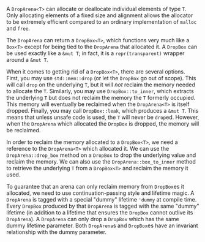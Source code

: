 A `DropArena<T>` can allocate or deallocate individual elements of type `T`. Only allocating elements of a fixed size 
and alignment allows the allocator to be extremely efficient compared to an ordinary implementation of `malloc` and `free`.

The `DropArena` can return a `DropBox<T>`, which functions very much like a `Box<T>` except for being tied to the 
`DropArena` that allocated it. A `DropBox` can be used exactly like a `&mut T`; in fact, it is a `repr(transparent)`
wrapper around a `&mut T`. 

When it comes to getting rid of a `DropBox<T>`, there are several options. First, you may use `std::mem::drop` (or let the 
`DropBox` go out of scope). This will call `drop` on the underlying `T`, but it will *not* reclaim the memory needed
to allocate the `T`. Similarly, you may use `DropBox::to_inner`, which extracts the underlying `T` but does not reclaim
the memory the `T` formerly occupied. This memory will eventually be reclaimed when the `DropArena<T>` is itself dropped.
Finally, you may call `DropBox::leak`, which produces a `&mut T`. This means that unless unsafe code is used, the `T` will
never be `drop`ed. However, when the `DropArena` which allocated the `DropBox` is dropped, the memory will be reclaimed.

In order to reclaim the memory allocated to a `DropBox<T>`, we need a reference to the `DropArena<T>` which allocated it.
We can use the `DropArena::drop_box` method on a `DropBox` to drop the underlying value and reclaim the memory. We can 
also use the `DropArena::box_to_inner` method to retrieve the underlying `T` from a `DropBox<T>` and reclaim the memory
it used.

To guarantee that an arena can only reclaim memory from `DropBox`es it allocated, we need to use continuation-passing
style and lifetime magic. A `DropArena` is tagged with a special "dummy" lifetime `'dummy` at compile time. 
Every `DropBox` produced by that `DropArena` is tagged with the same "dummy" lifetime (in addition to a lifetime that
ensures the `DropBox` cannot outlive its `DropArena`). A `DropArena` can only drop a `DropBox` which has the same dummy
lifetime parameter. Both `DropArena`s and `DropBox`es have an invariant relationship with the dummy parameter.

